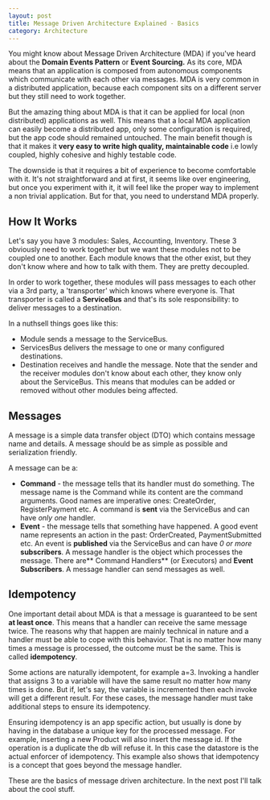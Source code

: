 ```yaml
---
layout: post
title: Message Driven Architecture Explained - Basics
category: Architecture
---
```


You might know about Message Driven Architecture (MDA) if you've heard about the **Domain Events Pattern** or **Event Sourcing.** As its core, MDA means that an application is composed from autonomous components which communicate with each other via messages. MDA is very common in a distributed application, because each component sits on a different server but they still need to work together.

 But the amazing thing about MDA is that it can be applied for local (non distributed) applications as well. This means that a local MDA application can easily become a distributed app, only some configuration is required, but the app code should remained untouched. The main benefit though is that it makes it **very easy to write high quality, maintainable code** i.e lowly coupled, highly cohesive and highly testable code.

 The downside is that it requires a bit of experience to become comfortable with it. It's not straightforward and at first, it seems like over engineering, but once you experiment with it, it will feel like the proper way to implement a non trivial application. But for that, you need to understand MDA properly.

 
## How It Works

 Let's say you have 3 modules: Sales, Accounting, Inventory. These 3 obviously need to work together but we want these modules not to be coupled one to another. Each module knows that the other exist, but they don't know where and how to talk with them. They are pretty decoupled.

 In order to work together, these modules will pass messages to each other via a 3rd party, a 'transporter' which knows where everyone is. That transporter is called a **ServiceBus** and that's its sole responsibility: to deliver messages to a destination.

 In a nuthsell things goes like this:

  
  * Module sends a message to the ServiceBus. 
  * ServicesBus delivers the message to one or many configured destinations. 
  * Destination receives and handle the message.  Note that the sender and the receiver modules don't know about each other, they know only about the ServiceBus. This means that modules can be added or removed without other modules being affected.

 
## Messages

 A message is a simple data transfer object (DTO) which contains message name and details. A message should be as simple as possible and serialization friendly.

 A message can be a:

  
  * **Command** - the message tells that its handler must do something. The message name is the Command while its content are the command arguments. Good names are imperative ones: CreateOrder, RegisterPayment etc. A command is **sent** via the ServiceBus and can have _only one_ handler. 
  * **Event** - the message tells that something have happened. A good event name represents an action in the past: OrderCreated, PaymentSubmitted etc. An event is **published** via the ServiceBus and can have _0 or more_ **subscribers**.  A message handler is the object which processes the message. There are** Command Handlers** (or Executors) and **Event Subscribers**. A message handler can send messages as well.

 
## Idempotency

 One important detail about MDA is that a message is guaranteed to be sent **at least once**. This means that a handler can receive the same message twice. The reasons why that happen are mainly technical in nature and a handler must be able to cope with this behavior. That is no matter how many times a message is processed, the outcome must be the same. This is called **idempotency**.

 Some actions are naturally idempotent, for example a=3. Invoking a handler that assigns 3 to a variable will have the same result no matter how many times is done. But if, let's say, the variable is incremented then each invoke will get a different result. For these cases, the message handler must take additional steps to ensure its idempotency.

 Ensuring idempotency is an app specific action, but usually is done by having in the database a unique key for the processed message. For example, inserting a new Product will also insert the message id. If the operation is a duplicate the db will refuse it. In this case the datastore is the actual enforcer of idempotency. This example also shows that idempotency is a concept that goes beyond the message handler.

 These are the basics of message driven architecture. In the next post I'll talk about the cool stuff.


